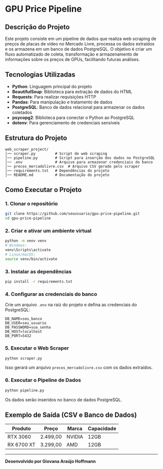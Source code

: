 # GPU Price Pipeline

## Descrição do Projeto
Este projeto consiste em um pipeline de dados que realiza web scraping de preços de placas de vídeo no Mercado Livre, processa os dados extraídos e os armazena em um banco de dados PostgreSQL. O objetivo é criar um fluxo automatizado de coleta, transformação e armazenamento de informações sobre os preços de GPUs, facilitando futuras análises.

## Tecnologias Utilizadas
- **Python**: Linguagem principal do projeto
- **BeautifulSoup**: Biblioteca para extração de dados do HTML
- **Requests**: Para realizar requisições HTTP
- **Pandas**: Para manipulação e tratamento de dados
- **PostgreSQL**: Banco de dados relacional para armazenar os dados coletados
- **psycopg2**: Biblioteca para conectar o Python ao PostgreSQL
- **dotenv**: Para gerenciamento de credenciais sensíveis

## Estrutura do Projeto
```
web_scraper_project/
│── scraper.py         # Script de web scraping
│── pipeline.py        # Script para inserção dos dados no PostgreSQL
│── .env               # Arquivo para armazenar credenciais do banco
│── precos_mercadolivre.csv  # Arquivo CSV gerado pelo scraper
│── requirements.txt   # Dependências do projeto
│── README.md          # Documentação do projeto
```

## Como Executar o Projeto
### 1. Clonar o repositório
```bash
git clone https://github.com/seuusuario/gpu-price-pipeline.git
cd gpu-price-pipeline
```

### 2. Criar e ativar um ambiente virtual
```bash
python -m venv venv
# Windows:
venv\Scripts\activate
# Linux/macOS:
source venv/bin/activate
```

### 3. Instalar as dependências
```bash
pip install -r requirements.txt
```

### 4. Configurar as credenciais do banco
Crie um arquivo `.env` na raiz do projeto e defina as credenciais do PostgreSQL:
```
DB_NAME=seu_banco
DB_USER=seu_usuario
DB_PASSWORD=sua_senha
DB_HOST=localhost
DB_PORT=5432
```

### 5. Executar o Web Scraper
```bash
python scraper.py
```
Isso gerará um arquivo `precos_mercadolivre.csv` com os dados extraídos.

### 6. Executar o Pipeline de Dados
```bash
python pipeline.py
```
Os dados serão inseridos no banco de dados PostgreSQL.

## Exemplo de Saída (CSV e Banco de Dados)
| Produto | Preço | Marca | Capacidade |
|---------|--------|--------|------------|
| RTX 3060 | 2.499,00 | NVIDIA | 12GB |
| RX 6700 XT | 3.299,00 | AMD | 12GB |

---
**Desenvolvido por Giovana Araújo Hoffmann** 

